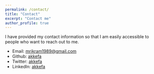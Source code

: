 ```yaml
---
permalink: /contact/
title: "Contact"
excerpt: "Contact me"
author_profile: true
---
```

I have provided my contact information so that I am easily accessible to people who want to reach out to me.

* Email: mrikram1989@gmail.com
* Github: [akkefa](https://github.com/akkefa)
* Twitter: [akkefa](https://twitter.com/akkefa) 
* LinkedIn: [akkefa](https://www.linkedin.com/in/akkefa/)